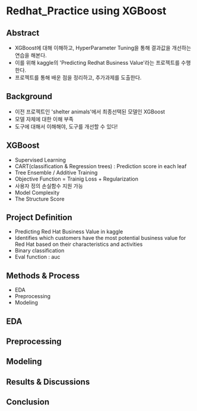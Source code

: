 # Redhat_Practice using XGBoost

## Abstract
- XGBoost에 대해 이해하고, HyperParameter Tuning을 통해 결과값을 개선하는 연습을 해본다.
- 이를 위해 kaggle의 'Predicting Redhat Business Value'라는 프로젝트를 수행한다.
- 프로젝트를 통해 배운 점을 정리하고, 추가과제를 도출한다.

## Background
- 이전 프로젝트인 'shelter animals'에서 최종선택된 모델인 XGBoost
- 모델 자체에 대한 이해 부족
- 도구에 대해서 이해해야, 도구를 개선할 수 있다!

## XGBoost
- Supervised Learning
- CART(classification & Regression trees) : Prediction score in each leaf
- Tree Ensemble / Additive Training
- Objective Function = Trainig Loss + Regularization
- 사용자 정의 손실함수 지원 가능
- Model Complexity
- The Structure Score

## Project Definition
- Predicting Red Hat Business Value in kaggle
- Identifies which customers have the most potential business value for Red Hat based on their characteristics and activities
- Binary classification
- Eval function : auc

## Methods & Process
- EDA
- Preprocessing
- Modeling

## EDA

## Preprocessing

## Modeling

## Results & Discussions

## Conclusion
